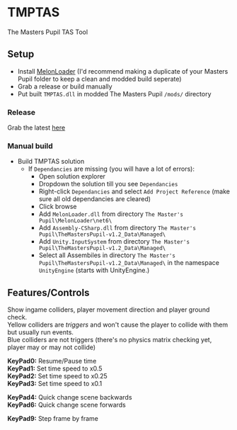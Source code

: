 # TMPTAS
 The Masters Pupil TAS Tool

## Setup
- Install [MelonLoader](https://melonwiki.xyz/#/?id=automated-installation) (I'd recommend making a duplicate of your Masters Pupil folder to keep a clean and modded build seperate) 
- Grab a release or build manually
- Put built `TMPTAS.dll` in modded The Masters Pupil `/mods/` directory

### Release
Grab the latest [here](https://github.com/ZeppelinGames/TMPTAS/releases)

### Manual build
- Build TMPTAS solution
  - If `Dependancies` are missing (you will have a lot of errors):
    - Open solution explorer
    - Dropdown the solution till you see `Dependancies`
    - Right-click `Dependancies` and select `Add Project Reference` (make sure all old dependancies are cleared)
    - Click browse
    - Add `MelonLoader.dll` from directory `The Master's Pupil\MelonLoader\net6\`
    - Add `Assembly-CSharp.dll` from directory `The Master's Pupil\TheMastersPupil-v1.2_Data\Managed\`
    - Add `Unity.InputSystem` from directory `The Master's Pupil\TheMastersPupil-v1.2_Data\Managed\`
    - Select all Assembiles in directory `The Master's Pupil\TheMastersPupil-v1.2_Data\Managed\` in the namespace `UnityEngine` (starts with UnityEngine.)

## Features/Controls
Show ingame colliders, player movement direction and player ground check.  
Yellow colliders are *triggers* and won't cause the player to collide with them but usually run events.  
Blue colliders are not triggers (there's no physics matrix checking yet, player may or may not collide)

**KeyPad0:** Resume/Pause time  
**KeyPad1:** Set time speed to x0.5  
**KeyPad2:** Set time speed to x0.25  
**KeyPad3:** Set time speed to x0.1  

**KeyPad4:** Quick change scene backwards  
**KeyPad6:** Quick change scene forwards  

**KeyPad9:** Step frame by frame  
